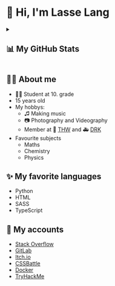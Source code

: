 # 👋 Hi, I'm Lasse Lang

<details>
<summary>

## 📊 My GitHub Stats

</summary>
<img align="left" width=49% alt="My GitHub Stats" src="https://github-readme-stats.vercel.app/api?username=Lasse-Tom-Lang&show_icons=true&hide-border=true&theme=radical" />
<img align="left" width=49% src="http://github-readme-streak-stats.herokuapp.com?user=Lasse-Tom-Lang&theme=radical" />

<img width=49% src="https://github-readme-stats.vercel.app/api/top-langs/?username=lasse-tom-lang&theme=radical&langs_count=7" />
</details>

## 🙍‍♂️ About me
* 👨‍🎓 Student at 10. grade
* 15 years old
* My hobbys:
  * ♫ Making music
  * 📷 Photography and Videography
  * Member at 🚨 [THW](https://www.thw.de/DE/Startseite/startseite_node.html) and 🚑 [DRK](https://www.drk.de)
* Favourite subjects
  * Maths 
  * Chemistry 
  * Physics
## ✨ My favorite languages
* Python
* HTML
* SASS
* TypeScript
## 👤 My accounts
* [Stack Overflow](https://stackoverflow.com/users/18135352/lasse-lang?tab=profile)
* [GitLab](https://gitlab.com/Lasse-Tom-Lang)
* [Itch.io](https://lassetfl.itch.io)
* [CSSBattle](https://cssbattle.dev/player/lasselang)
* [Docker](https://hub.docker.com/u/lassetfl)
* [TryHackMe](https://tryhackme.com/p/LassseTFL)
